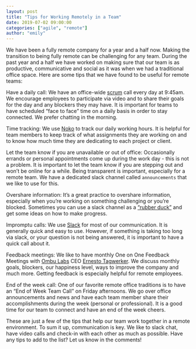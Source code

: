 ```yaml
---
layout: post
title: "Tips for Working Remotely in a Team"
date: 2019-07-02 09:00:00
categories: ["agile", "remote"]
author: "emily"
---
```


We have been a fully remote company for a year and a half now. Making the transition to being fully remote can be challenging for any team. During the past year and a half we have worked on making sure that our team is as productive, communicative and social as it was when we had a traditional office space. Here are some tips that we have found to be useful for remote teams:

<!--more-->

Have a daily call: We have an office-wide [scrum](https://www.atlassian.com/agile/scrum) call every day at 9:45am. We encourage employees to participate via video and to share their goals for the day and any blockers they may have. It is important for teams to have scheduled “face to face” time on a daily basis in order to stay connected. We prefer chatting in the morning.

Time tracking: We use [Noko](https://nokotime.com/) to track our daily working hours. It is helpful for team members to keep track of what assignments they are working on and to know how much time they are dedicating to each project or client.

Let the team know if you are unavailable or out of office: Occasionally errands or personal appointments come up during the work day - this is not a problem. It is important to let the team know if you are stepping out and won’t be online for a while. Being transparent is important, especially for a remote team. We have a dedicated slack channel called `announcements` that we like to use for this.

Overshare information: It’s a great practice to overshare information, especially when you’re working on something challenging or you’re blocked. Sometimes you can use a slack channel as a [“rubber duck”](http://wiki.c2.com/?RubberDucking) and get some ideas on how to make progress.

Impromptu calls: We use [Slack](https://slack.com) for most of our communication. It is generally quick and easy to use. However, if something is taking too long via slack, or your question is not being answered, it is important to have a quick call about it.

Feedback meetings: We like to have monthly One on One Feedback Meetings with [Ombu Labs](https://www.ombulabs.com) CEO [Ernesto Tagwerker](https://www.ombulabs.com/#staff). We discuss monthly goals, blockers, our happiness level, ways to improve the company and much more. Getting feedback is especially helpful for remote employees.

End of the week call: One of our favorite remote office traditions is to have an “End of Week Team Call” on Friday afternoons.  We go over office announcements and news and have each team member share their accomplishments during the week (personal or professional). It is a good time for our team to connect and have an end of the week cheers.  

These are just a few of the tips that help our team work together in a remote environment. To sum it up, communication is key. We like to slack chat, have video calls and check-in with each other as much as possible. Have any tips to add to the list? Let us know in the comments!
